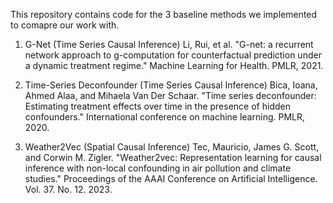 This repository contains code for the 3 baseline methods we implemented to comapre our work with. 

1. G-Net (Time Series Causal Inference)
Li, Rui, et al. "G-net: a recurrent network approach to g-computation for counterfactual prediction under a dynamic treatment regime." Machine Learning for Health. PMLR, 2021.
   
3. Time-Series Deconfounder (Time Series Causal Inference)
Bica, Ioana, Ahmed Alaa, and Mihaela Van Der Schaar. "Time series deconfounder: Estimating treatment effects over time in the presence of hidden confounders." International conference on machine learning. PMLR, 2020.

5. Weather2Vec (Spatial Causal Inference) 
Tec, Mauricio, James G. Scott, and Corwin M. Zigler. "Weather2vec: Representation learning for causal inference with non-local confounding in air pollution and climate studies." Proceedings of the AAAI Conference on Artificial Intelligence. Vol. 37. No. 12. 2023.

